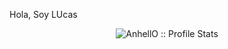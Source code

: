 Hola, Soy LUcas

<p align="center"><img src="https://github-readme-stats.vercel.app/api?username=basoalto&show_icons=true&theme=synthwave" alt="AnhellO :: Profile Stats" /></p>

<!--

Here are some ideas to get you started:

- 🔭 I’m currently working on ...
- 🌱 I’m currently learning ...
- 👯 I’m looking to collaborate on ...
- 🤔 I’m looking for help with ...
- 💬 Ask me about ...
- 📫 How to reach me: ...
- 😄 Pronouns: ...
- ⚡ Fun fact: ...
-->
